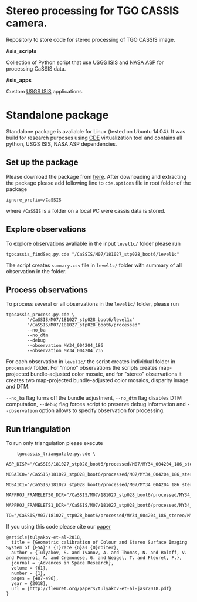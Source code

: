 # Stereo processing for TGO CASSIS camera. 
Repository to store code for stereo processing of TGO CASSIS image.
  
**/isis_scripts** 

Collection of Python script that use [USGS ISIS](https://isis.astrogeology.usgs.gov/) and [NASA ASP](https://ti.arc.nasa.gov/tech/asr/groups/intelligent-robotics/ngt/stereo/) for processing CaSSIS data.

**/isis_apps** 

Custom [USGS ISIS](https://isis.astrogeology.usgs.gov/) applications. 

# Standalone package
Standalone package is avaliable for Linux (tested on Ubuntu 14.04). It was build for research purposes using 
[CDE](http://www.pgbovine.net/cde.html) virtualization tool and contains all python, USGS ISIS, NASA ASP dependencies.

## Set up the package
Please download the package from [here](https://drive.google.com/drive/folders/1uMEPxc36iQqh5z38x0iiWrUFj2jYIJfa?usp=sharing). After downoading and extracting the package please add following line to `cde.options` file in root folder of the package
```
ignore_prefix=/CaSSIS
```   
where `/CaSSIS` is a folder on a local PC were cassis data is stored.

## Explore observations
To explore observations avaliable in the input `level1c/` folder please run
```
tgocassis_findSeq.py.cde "/CaSSIS/M07/181027_stp028_boot6/level1c"
```
The script creates `summary.csv` file in `level1c/` folder with summary of all observation in the folder.

## Process observations
To process several or all observations in the `level1c/` folder, please run
```
tgocassis_process.py.cde \
        "/CaSSIS/M07/181027_stp028_boot6/level1c"
        "/CaSSIS/M07/181027_stp028_boot6/processed"
        --no_ba
        --no_dtm
        --debug
        --observation MY34_004204_186
        --observation MY34_004204_235
```
For each observation in `level1c/` the script creates individual folder in `processed/` folder. For "mono" observations the scripts creates map-projected bundle-adjusted color mosaic, and for "stereo" observations it creates two map-projected bundle-adjusted color mosaics, disparity image and DTM.

`--no_ba` flag turns off the bundle adjustment, `--no_dtm` flag disables DTM computation, `--debug` flag forces script to preserve debug information and `--observation` option allows to specify observation for processing.  

## Run triangulation
To run only triangulation please execute 
```
	tgocassis_triangulate.py.cde \
		ASP_DISP="/CaSSIS/181027_stp028_boot6/processed/M07/MY34_004204_186_stereo/MY34_004204_186_disparity.tif"
		MOSAIC0="/CaSSIS/181027_stp028_boot6/processed/M07/MY34_004204_186_stereo/MY34_004204_186_first_stereo_PAN_MOS.cub"
		MOSAIC1="/CaSSIS/181027_stp028_boot6/processed/M07/MY34_004204_186_stereo/MY34_004204_186_second_stereo_PAN_MOS.cub"
		MAPPROJ_FRAMELETS0_DIR="/CaSSIS/M07/181027_stp028_boot6/processed/MY34_004204_186_stereo/MY34_004204_186_first_stereo_PAN_MAP"
		MAPPROJ_FRAMELETS1_DIR="/CaSSIS/M07/181027_stp028_boot6/processed/MY34_004204_186_stereo/MY34_004204_186_second_stereo_PAN_MAP"
		TO="/CaSSIS/M07/181027_stp028_boot6/processed/MY34_004204_186_stereo/MY34_004204_186_dtm.tif"
```


If you using this code please cite our [paper](http://fleuret.org/papers/tulyakov-et-al-jasr2018.pdf)
```
@article{tulyakov-et-al-2018,
  title = {Geometric calibration of Colour and Stereo Surface Imaging System of {ESA}'s {T}race {G}as {O}rbiter},
  author = {Tulyakov, S. and Ivanov, A. and Thomas, N. and Roloff, V. and Pommerol, A. and Cremonese, G. and Weigel, T. and Fleuret, F.},
  journal = {Advances in Space Research},
  volume = {61},
  number = {1},
  pages = {487-496},
  year = {2018},
  url = {http://fleuret.org/papers/tulyakov-et-al-jasr2018.pdf}
}
```
